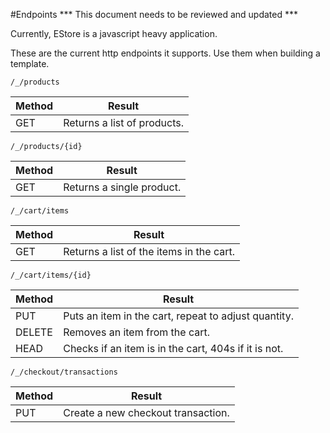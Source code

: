 
#Endpoints
*** This document needs to be reviewed and updated ***

Currently, EStore is a javascript heavy application.

These are the current http endpoints it supports. Use 
them when building a template.

`/_/products`

  Method   |      Result                                          
 ----------|  -------------                                 
  GET      | Returns a list of products.                          

`/_/products/{id}`

  Method   |      Result                                          
 ----------|  -------------                                        
  GET      | Returns a single product.  


`/_/cart/items`

  Method   |      Result                                          
 ----------|  -------------                                       
  GET      | Returns a list of the items in the cart.             
                    
`/_/cart/items/{id}`

  Method   |      Result                                          
 ----------|  -------------                                        
  PUT      | Puts an item in the cart, repeat to adjust quantity. 
  DELETE   | Removes an item from the cart.     
  HEAD     | Checks if an item is in the cart, 404s if it is not.

`/_/checkout/transactions`

  Method   |      Result                                          
 ----------|  -------------                                        
  PUT      | Create a new checkout transaction.

